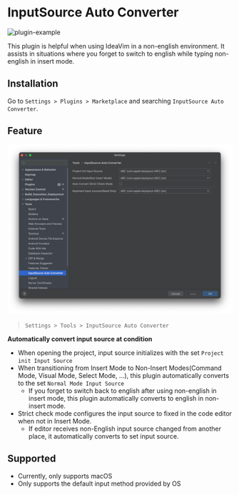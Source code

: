 # InputSource Auto Converter

![plugin-example](.github/readme/plugin-example-1.gif)

This plugin is helpful when using IdeaVim in a non-english environment. It assists in situations where you forget to switch to english while typing non-english in insert mode.

## Installation

Go to `Settings > Plugins > Marketplace` and searching `InputSource Auto Converter`. 

## Feature

![plugin-setting-panel](.github/readme/plugin-setting-panel.png)

> `Settings > Tools > InputSource Auto Converter`

**Automatically convert input source at condition**

- When opening the project, input source initializes with the set `Project init Input Source`
- When transitioning from Insert Mode to Non-Insert Modes(Command Mode, Visual Mode, Select Mode, ...), this plugin automatically converts to the set `Normal Mode Input Source`
  - If you forget to switch back to english after using non-english in insert mode, this plugin automatically converts to english in non-insert mode.
- Strict check mode configures the input source to fixed in the code editor when not in Insert Mode.
  - If editor receives non-English input source changed from another place, it automatically converts to set input source.

## Supported

- Currently, only supports macOS
- Only supports the default input method provided by OS
